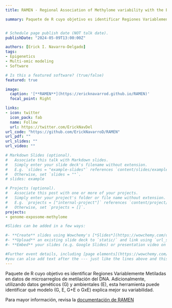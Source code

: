 ```yaml
---
title: RAMEN - Regional Association of Methylome variability with the Exposome and geNome

summary: Paquete de R cuyo objetivo es identificar Regiones Variablemente Metiladas en datos de microarreglos de metilación del DNA. Adicionalmente, utilizando datos genéticos (G) y ambientales (E), esta herramienta puede identificar qué modelo (G, E, G+E o GxE) explica mejor su variabilidad.


# Schedule page publish date (NOT talk date).
publishDate: "2024-05-09T13:00:00Z"

authors: [Erick I. Navarro-Delgado]
tags: 
- Epigenetics
- Multi-omic modeling
- Software

# Is this a featured software? (true/false)
featured: true 

image:
  caption: '[**RAMEN**](https://ericknavarrod.github.io/RAMEN)'
  focal_point: Right

links:
- icon: twitter
  icon_pack: fab
  name: Follow
  url: https://twitter.com/ErickNavDel
url_code: "https://github.com/ErickNavarroD/RAMEN"
url_pdf: ""
url_slides: ""
url_video: ""

# Markdown Slides (optional).
#   Associate this talk with Markdown slides.
#   Simply enter your slide deck's filename without extension.
#   E.g. `slides = "example-slides"` references `content/slides/example-slides.md`.
#   Otherwise, set `slides = ""`.
# slides: example

# Projects (optional).
#   Associate this post with one or more of your projects.
#   Simply enter your project's folder or file name without extension.
#   E.g. `projects = ["internal-project"]` references `content/project/deep-learning/index.md`.
#   Otherwise, set `projects = []`.
projects:
- genome-exposome-methylome

#Slides can be added in a few ways:

#- **Create** slides using Wowchemy's [*Slides*](https://wowchemy.com/docs/managing-content/#create-slides) feature and link using #`slides` parameter in the front matter of the talk file
#- **Upload** an existing slide deck to `static/` and link using `url_slides` parameter in the front matter of the talk file
#- **Embed** your slides (e.g. Google Slides) or presentation video on this page using #[shortcodes](https://wowchemy.com/docs/writing-markdown-latex/).

#Further event details, including [page elements](https://wowchemy.com/docs/writing-markdown-latex/) such as image galleries, can be #added to the body of this page.
#you can also add text after the --- just like the lines above and this will be featured in the page. 
---
```


Paquete de R cuyo objetivo es identificar Regiones Variablemente Metiladas en datos de microarreglos de metilación del DNA. Adicionalmente, utilizando datos genéticos (G) y ambientales (E), esta herramienta puede identificar qué modelo (G, E, G+E o GxE) explica mejor su variabilidad.


Para mayor información, revisa la [documentación de RAMEN](https://ericknavarrod.github.io/RAMEN/articles/RAMEN.html)
